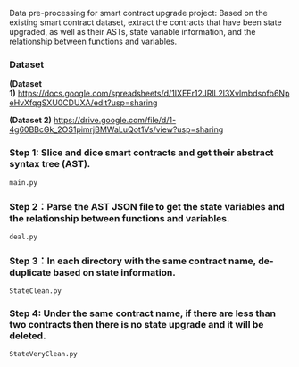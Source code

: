 
Data pre-processing for smart contract upgrade project: Based on the existing smart contract dataset, extract the contracts that have been state upgraded, as well as their ASTs, state variable information, and the relationship between functions and variables.

### Dataset
**(Dataset 1)** https://docs.google.com/spreadsheets/d/1IXEEr12JRlL2l3Xvlmbdsofb6NpeHvXfqgSXU0CDUXA/edit?usp=sharing

**(Dataset 2)** https://drive.google.com/file/d/1-4g60BBcGk_2OS1pimrjBMWaLuQot1Vs/view?usp=sharing

### Step 1: Slice and dice smart contracts and get their abstract syntax tree (AST).
```main.py```

### Step 2：Parse the AST JSON file to get the state variables and the relationship between functions and variables.
```deal.py```

### Step 3：In each directory with the same contract name, de-duplicate based on state information.
```StateClean.py```

### Step 4: Under the same contract name, if there are less than two contracts then there is no state upgrade and it will be deleted.
```StateVeryClean.py```
